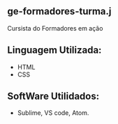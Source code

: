 ## ge-formadores-turma.j

Cursista do Formadores em ação

## Linguagem Utilizada:

- HTML
- CSS

## SoftWare Utilidados:

- Sublime, VS code, Atom.

